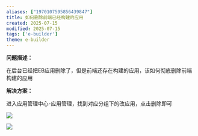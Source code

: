 ```yaml
---
aliases: ["1970107595856439847"]
title: 如何删除前端已经构建的应用
created: 2025-07-15
modified: 2025-07-15
tags: ['e-builder']
theme: e-builder
---
```


**问题描述：**

在后台已经把EB应用删除了，但是前端还存在构建的应用，该如何彻底删除前端构建的应用

**解决方案：**

进入应用管理中心-应用管理，找到对应分组下的改应用，点击删除即可

![](https://www.e-cology.com.cn/api/file/preview?type=redirect&imgFormat=image&fileId=935768125655441412)

![](https://myhelpdoc.oss-cn-heyuan.aliyuncs.com/mdimages/3bb046fd6130cb51dced4e50b2240bf9.jpg)